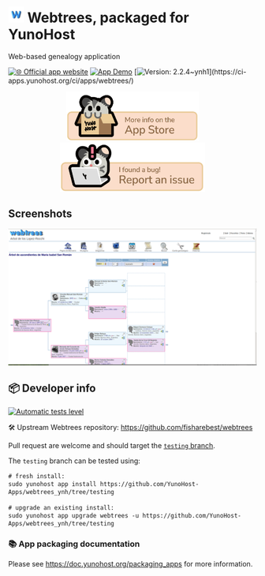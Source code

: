 <!--
N.B.: This README was automatically generated by <https://github.com/YunoHost/apps_tools/blob/main/readme_generator>
It shall NOT be edited by hand.
-->

<h1>
  <img src="https://raw.githubusercontent.com/YunoHost/apps/main/logos/webtrees.png" width="32px" alt="Logo of Webtrees">
  Webtrees, packaged for YunoHost
</h1>

Web-based genealogy application

[![🌐 Official app website](https://img.shields.io/badge/Official_app_website-darkgreen?style=for-the-badge)](https://www.webtrees.net)
[![App Demo](https://img.shields.io/badge/App_Demo-blue?style=for-the-badge)](https://dev.webtrees.net/demo-stable/index.php?route=%2Fdemo-stable%2Ftree%2Fdemo)
[![Version: 2.2.4~ynh1](https://img.shields.io/badge/Version-2.2.4~ynh1-rgb(18,138,11)?style=for-the-badge)](https://ci-apps.yunohost.org/ci/apps/webtrees/)

<div align="center">
<a href="https://apps.yunohost.org/app/webtrees"><img height="100px" src="https://github.com/YunoHost/yunohost-artwork/raw/refs/heads/main/badges/neopossum-badges/badge_more_info_on_the_appstore.svg"/></a>
<a href="https://github.com/YunoHost-Apps/webtrees_ynh/issues"><img height="100px" src="https://github.com/YunoHost/yunohost-artwork/raw/refs/heads/main/badges/neopossum-badges/badge_report_an_issue.svg"/></a>
</div>


## Screenshots
![Screenshot of Webtrees](./doc/screenshots/1200px-Webtrees.png)

## 📦 Developer info

[![Automatic tests level](https://apps.yunohost.org/badge/cilevel/webtrees)](https://ci-apps.yunohost.org/ci/apps/webtrees/)

🛠️ Upstream Webtrees repository: <https://github.com/fisharebest/webtrees>

Pull request are welcome and should target the [`testing` branch](https://github.com/YunoHost-Apps/webtrees_ynh/tree/testing).

The `testing` branch can be tested using:
```
# fresh install:
sudo yunohost app install https://github.com/YunoHost-Apps/webtrees_ynh/tree/testing

# upgrade an existing install:
sudo yunohost app upgrade webtrees -u https://github.com/YunoHost-Apps/webtrees_ynh/tree/testing
```

### 📚 App packaging documentation

Please see <https://doc.yunohost.org/packaging_apps> for more information.